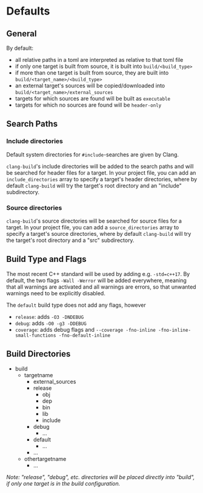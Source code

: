 Defaults
==============================================


General
----------------------------------------------

By default:
- all relative paths in a toml are interpreted as relative to that toml file
- if only one target is built from source, it is built into `build/<build_type>`
- if more than one target is built from source, they are built into `build/<target_name>/<build_type>`
- an external target's sources will be copied/downloaded into `build/<target_name>/external_sources`
- targets for which sources are found will be built as `executable`
- targets for which no sources are found will be `header-only`


Search Paths
----------------------------------------------

### Include directories
Default system directories for `#include`-searches are given by Clang.

`clang-build`'s include directories will be added to the search paths and will be searched
for header files for a target.
In your project file, you can add an `include_directories` array to specify a target's header directories,
where by default `clang-build` will try the target's root directory and an "include" subdirectory.

### Source directories
`clang-build`'s source directories will be searched for source files for a target.
In your project file, you can add a `source_directories` array to specify a target's source directories,
where by default `clang-build` will try the target's root directory and a "src" subdirectory.


Build Type and Flags
----------------------------------------------

The most recent C++ standard will be used by adding e.g. `-std=c++17`.
By default, the two flags `-Wall -Werror` will be added everywhere, meaning that all warnings are
activated and all warnings are errors, so that unwanted warnings need to be explicitly disabled.

The `default` build type does not add any flags, however
- `release`:  adds `-O3 -DNDEBUG`
- `debug`:    adds `-O0 -g3 -DDEBUG`
- `coverage`: adds debug flags and `--coverage -fno-inline -fno-inline-small-functions -fno-default-inline`


Build Directories
----------------------------------------------

- build
  - targetname
    - external_sources
    - release
      - obj
      - dep
      - bin
      - lib
      - include
    - debug
      - ...
    - default
      - ...
    - ...
  - othertargetname
    - ...

*Note: "release", "debug", etc. directories will be placed directly into "build", if only one target is in the build configuration.*